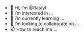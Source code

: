 - 👋 Hi, I’m @Ratayl
- 👀 I’m interested in ...
- 🌱 I’m currently learning ...
- 💞️ I’m looking to collaborate on ...
- 📫 How to reach me ...

<!---
Ratayl/Ratayl is a ✨ special ✨ repository because its `README.md` (this file) appears on your GitHub profile.
You can click the Preview link to take a look at your changes.
--->
